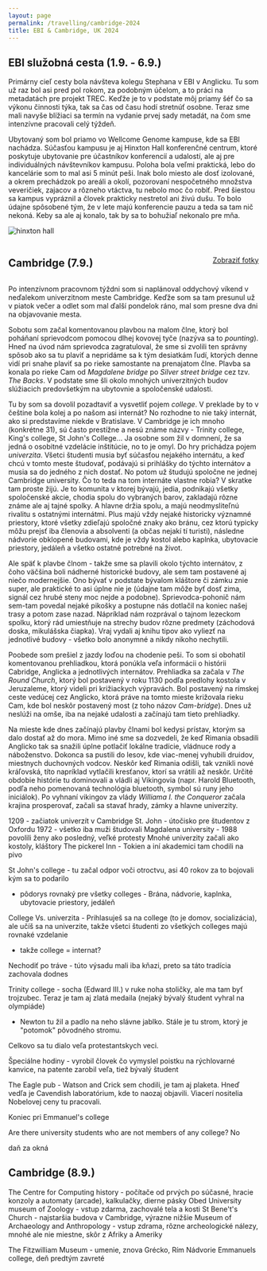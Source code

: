 ```yaml
---
layout: page
permalink: /travelling/cambridge-2024
title: EBI & Cambridge, UK 2024
---
```


## EBI služobná cesta (1.9. - 6.9.)

Primárny cieľ cesty bola návšteva kolegu Stephana v EBI v Anglicku. Tu som už raz bol asi pred pol rokom, za podobným účelom, a to práci na metadatách pre projekt TREC. Keďže je to v podstate môj priamy šéf čo sa výkonu činnosti týka, tak sa čas od času hodí stretnúť osobne. Teraz sme mali navyše blížiaci sa termín na vydanie prvej sady metadát, na čom sme intenzívne pracovali celý týždeň.

Ubytovaný som bol priamo vo Wellcome Genome kampuse, kde sa EBI nachádza. Súčasťou kampusu je aj Hinxton Hall konferenčné centrum, ktoré poskytuje ubytovanie pre účastníkov konferencíí a udalostí, ale aj pre individuálných návštevníkov kampusu. Poloha bola veľmi praktická, lebo do kancelárie som to mal asi 5 minút peši. Inak bolo miesto ale dosť izolované, a okrem prechádzok po areáli a okolí, pozorovaní nespočetného množstva veveričiek, zajacov a rôzneho vtáctva, tu nebolo moc čo robiť. Pred šiestou sa kampus vypráznil a človek prakticky nestretol ani živú dušu. To bolo údajne spôsobené tým, že v lete majú konferencie pauzu a teda sa tam nič nekoná. Keby sa ale aj konalo, tak by sa to bohužiaľ nekonalo pre mňa.

![hinxton hall](https://lh3.googleusercontent.com/pw/AP1GczN23Wwh_Jw16deeFk18X_31cp-Lsc3VJ8UVUZD-oHWOSs5esmHetI7NopUxQloZkopdkikSGQj9cqNP5VZZo6kCvyk57pVJ_2l_QpnFKE4H-NxSGbWv1Ozzo0UQwDW0P89iY8SPtG01di0l_sdU2-dZ3w=w3420-h1924-s-no?authuser=0)

<div style="display: flex; justify-content: space-between; align-items: center;">
  <h2>Cambridge (7.9.)</h2>
  <p style="margin: 0; font-size: 1em; text-align: right;"><a href="https://photos.app.goo.gl/hgrPG8UJJRNYeSct9">Zobraziť fotky</a></p>
</div>

Po intenzívnom pracovnom týždni som si naplánoval oddychový víkend v neďalekom univerzitnom meste Cambridge. Keďže som sa tam presunul už v piatok večer a odlet som mal ďalší pondelok ráno, mal som presne dva dni na objavovanie mesta.

Sobotu som začal komentovanou plavbou na malom člne, ktorý bol poháňaní sprievodcom pomocou dlhej kovovej tyče (nazýva sa to *pounting*). Hneď na úvod nám sprievodca zagratuloval, že sme si zvolili ten správny spôsob ako sa tu plaviť a nepridáme sa k tým desiatkám ľudí, ktorých denne vidí pri snahe plaviť sa po rieke samostante na prenajatom člne. Plavba sa konala po rieke Cam od *Magdalene bridge* po *Silver street bridge* cez tzv. *The Backs*. V podstate sme šli okolo mnohých univerzitných budov slúžiacich predovšetkým na ubytovnie a spoločenské udalosti.

Tu by som sa dovolil pozadtaviť a vysvetliť pojem *college*. V preklade by to v češtine bola kolej a po našom asi internát? No rozhodne to nie taký internát, ako si predstavíme niekde v Bratislave. V Cambridge je ich mnoho (konkrétne 31), sú často prestížne a nesú známe názvy - Trinity college, King's college, St John's College... Ja osobne som žil v domnení, že sa jedná o osobitné vzdelácie inštitúcie, no to je omyl. Do hry prichádza pojem *univerzita*. Všetci študenti musia byť súčasťou nejakého internátu, a keď chcú v tomto meste študovať, podávajú si prihlášky do týchto internátov a musia sa do jedného z nich dostať. No potom už študujú spoločne ne jednej Cambridge university. Čo to teda na tom internáte vlastne robia? V skratke tam proste žijú. Je to komunita v ktorej bývajú, jedia, podnikajú všetky spoločenské akcie, chodia spolu do vybraných barov, zakladajú rôzne známe ale aj tajné spolky. A hlavne držia spolu, a majú neodmysliteľnú rivalitu s ostatnými internátmi. Plus majú vždy nejaké historicky významné priestory, ktoré všetky zdieľajú spoločné znaky ako bránu, cez ktorú typicky môžu prejsť iba členovia a absolventi (a občas nejakí tí turisti), následne nádvorie obklopené budovami, kde je vždy kostol alebo kaplnka, ubytovacie priestory, jedáleň a všetko ostatné potrebné na život.

Ale späť k plavbe člnom - takže sme sa plavili okolo týchto internátov, z čoho väčšina boli nádherné historické budovy, ale sem tam postavené aj niečo modernejšie. Ono bývať v podstate bývalom kláštore či zámku znie super, ale praktické to asi úplne nie je (údajne tam môže byť dosť zima, signál cez hrubé steny moc nejde a podobne). Sprievodca-pohonič nám sem-tam povedal nejaké pikošky a postupne nás dotlačil na koniec našej trasy a potom zase nazad. Nápríklad nám rozprával o tajnom lezeckom spolku, ktorý rád umiestňuje na strechy budov rôzne predmety (záchodová doska, mikulášska čiapka). Vraj vydali aj knihu tipov ako vyliezť na jednotlivé budovy - všetko bolo anonymné a nikdy nikoho nechytili.

Poobede som prešiel z jazdy loďou na chodenie peši. To som si obohatil komentovanou prehliadkou, ktorá ponúkla veľa informácii o histórii Cabridge, Anglicka a jednotlivých internátov. Prehliadka sa začala v *The Round Church*, ktorý bol postavený v roku 1130 podľa predlohy kostola v Jeruzaleme, ktorý videli pri križiackych výpravách. Bol postavený na rímskej ceste vedúcej cez Anglicko, ktorá práve na tomto mieste križovala rieku Cam, kde bol neskôr postavený most (z toho názov *Cam-bridge*). Dnes už neslúži na omše, iba na nejaké udalosti a začínajú tam tieto prehliadky.

Na mieste kde dnes začínajú plavby člnami bol kedysi prístav, ktorým sa dalo dostať až do mora. Mimo iné sme sa dozvedeli, že keď Rimania obsadili Anglicko tak sa snažili úplne potlačiť lokálne tradície, vládnuce rody a náboženstvo. Dokonca sa pustili do lesov, kde viac-menej vyhubili druidov, miestnych duchovných vodcov. Neskôr keď Rimania odišli, tak vznikli nové kráľovská, títo napríklad vytlačili kresťanov, ktorí sa vrátili až neskôr. Určité obdobie histórie tu dominovali a vládli aj Vikingovia (napr. Harold Bluetooth, podľa neho pomenovaná technológia bluetooth, symbol sú runy jeho iniciálok). Po vyhnaní vikingov za vlády *Williama I. the Conqueror* začala krajina prosperovať, začali sa stavať hrady, zámky a hlavne univerzity.

1209 - začiatok univerzít v Cambridge
St. John - útočisko pre študentov z Oxfordu
1972 - všetko iba muži študovali
Magdalena university - 1988 povolili ženy ako posledný, veľké protesty
Mnohé univerzity začali ako kostoly, kláštory
The pickerel Inn - Tokien a iní akademici tam chodili na pivo

St John's college - tu začal odpor voči otroctvu, asi 40 rokov za to bojovali kým sa to podarilo
- pôdorys rovnaký pre všetky colleges - Brána, nádvorie, kaplnka, ubytovacie priestory, jedáleň

College Vs. univerzita - Prihlasuješ sa na college (to je domov, socializácia), ale učíš sa na univerzite, takže všetci študenti zo všetkých colleges majú rovnaké vzdelanie
- takže college = internat?

Nechodiť po tráve - túto výsadu mali iba kňazi, preto sa táto tradícia zachovala dodnes

Trinity college - socha (Edward III.) v ruke noha stoličky, ale ma tam byť trojzubec. Teraz je tam aj zlatá medaila (nejaký bývalý študent vyhral na olympiáde)
- Newton tu žil a padlo na neho slávne jablko. Stále je tu strom, ktorý je "potomok" pôvodného stromu.

Celkovo sa tu dialo veľa protestantskych veci.

Špeciálne hodiny - vyrobil človek čo vymyslel poistku na rýchlovarné kanvice, na patente zarobil veľa, tiež bývalý študent

The Eagle pub - Watson and Crick sem chodili, je tam aj plaketa. Hneď vedľa je Cavendish laboratórium, kde to naozaj objavili. Viacerí nositelia Nobelovej ceny tu pracovali.

Koniec pri Emmanuel's college

Are there university students who are not members of any college? No

daň za okná

## Cambridge (8.9.)

The Centre for Computing history - počítače od prvých po súčasné, hracie konzoly a automaty (arcade), kalkulačky, dierne pásky
Obed
University museum of Zoology - vstup zdarma, zachovalé tela a kosti
St Bene't's Church - najstaršia budova v Cambridge, výrazne nižšie
Museum of Archaeology and Anthropology - vstup zdrama, rôzne archeologické nálezy, mnohé ale nie miestne, skôr z Afriky a Ameriky

The Fitzwilliam Museum - umenie, znova Grécko, Rím
Nádvorie Emmanuels college, deň predtým zavreté 